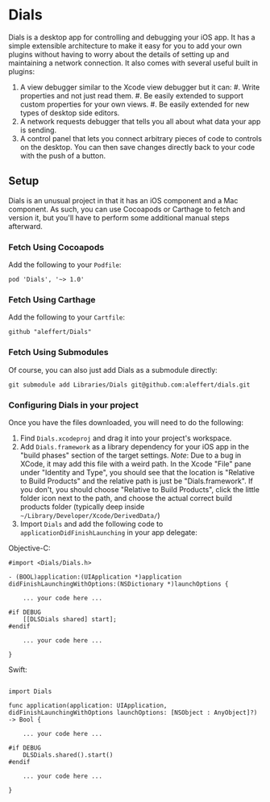 # Dials
Dials is a desktop app for controlling and debugging your iOS app. It has a simple extensible architecture to make it easy for you to add your own plugins without having to worry about the details of setting up and maintaining a network connection. It also comes with several useful built in plugins:

1. A view debugger similar to the Xcode view debugger but it can:
    #. Write properties and not just read them.
    #. Be easily extended to support custom properties for your own views.
    #. Be easily extended for new types of desktop side editors.
2. A network requests debugger that tells you all about what data your app is sending.
3. A control panel that lets you connect arbitrary pieces of code to controls on the desktop. You can then save changes directly back to your code with the push of a button.


## Setup

Dials is an unusual project in that it has an iOS component and a Mac component. As such, you can use Cocoapods or Carthage to fetch and version it, but you'll have to perform some additional manual steps afterward.

### Fetch Using Cocoapods

Add the following to your ``Podfile``:
```
pod 'Dials', '~> 1.0'
```

### Fetch Using Carthage

Add the following to your ``Cartfile``:
```
github "aleffert/Dials"
```

### Fetch Using Submodules

Of course, you can also just add Dials as a submodule directly:
```
git submodule add Libraries/Dials git@github.com:aleffert/dials.git
```

### Configuring Dials in your project
Once you have the files downloaded, you will need to do the following:

1. Find ``Dials.xcodeproj`` and drag it into your project's workspace.
2. Add ``Dials.framework`` as a library dependency for your iOS app in the "build phases" section of the target settings.  *Note*: Due to a bug in XCode, it may add this file with a weird path. In the Xcode "File" pane under "Identity and Type", you should see that the location is "Relative to Build Products" and the relative path is just be "Dials.framework". If you don't, you should choose "Relative to Build Products", click the little folder icon next to the path, and choose the actual correct build products folder (typically deep inside ``~/Library/Developer/Xcode/DerivedData/``)
3. Import ``Dials`` and add the following code to ``applicationDidFinishLaunching`` in your app delegate:

Objective-C:
```
#import <Dials/Dials.h>

- (BOOL)application:(UIApplication *)application didFinishLaunchingWithOptions:(NSDictionary *)launchOptions {

    ... your code here ...

#if DEBUG
    [[DLSDials shared] start];
#endif

    ... your code here ...

}
```

Swift:
```

import Dials

func application(application: UIApplication, didFinishLaunchingWithOptions launchOptions: [NSObject : AnyObject]?) -> Bool {

    ... your code here ...

#if DEBUG
    DLSDials.shared().start()
#endif

    ... your code here ...

}
```


